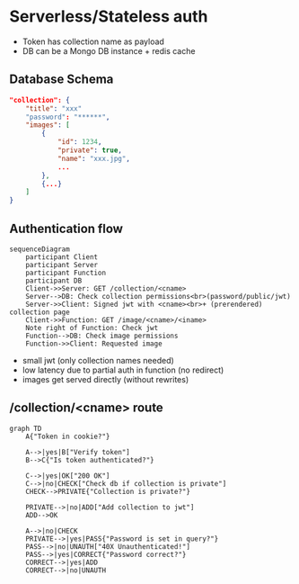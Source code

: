 # Serverless/Stateless auth

- Token has collection name as payload
- DB can be a Mongo DB instance + redis cache

## Database Schema

```json
"collection": {
    "title": "xxx"
    "password": "******",
    "images": [
        {
            "id": 1234,
            "private": true,
            "name": "xxx.jpg",
            ...
        },
        {...}
    ]
}
```

## Authentication flow

```mermaid
sequenceDiagram
    participant Client
    participant Server
    participant Function
    participant DB
    Client->>Server: GET /collection/<cname>
    Server-->DB: Check collection permissions<br>(password/public/jwt)
    Server->>Client: Signed jwt with <cname><br>+ (prerendered) collection page
    Client->>Function: GET /image/<cname>/<iname>
    Note right of Function: Check jwt
    Function-->DB: Check image permissions
    Function->>Client: Requested image
```

- small jwt (only collection names needed)
- low latency due to partial auth in function (no redirect)
- images get served directly (without rewrites)

## /collection/\<cname> route

```mermaid
graph TD
    A{"Token in cookie?"}

    A-->|yes|B["Verify token"]
    B-->C{"Is token authenticated?"}

    C-->|yes|OK["200 OK"]
    C-->|no|CHECK["Check db if collection is private"]
    CHECK-->PRIVATE{"Collection is private?"}

    PRIVATE-->|no|ADD["Add collection to jwt"]
    ADD-->OK

    A-->|no|CHECK
    PRIVATE-->|yes|PASS{"Password is set in query?"}
    PASS-->|no|UNAUTH["40X Unauthenticated!"]
    PASS-->|yes|CORRECT{"Password correct?"}
    CORRECT-->|yes|ADD
    CORRECT-->|no|UNAUTH
```

